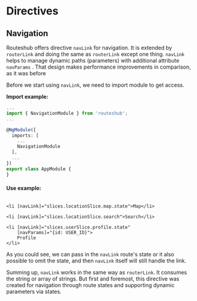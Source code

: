 # Directives

## Navigation

Routeshub offers directive `navLink` for navigation. It is extended by `routerLink` and doing the same as `routerLink` except one thing. `navLink` helps to manage dynamic paths \(parameters\) with additional attribute `navParams` . That design makes performance improvements in comparison, as it was before

Before we start using `navLink`, we need to import module to get access.

**Import example:**

```typescript
...
import { NavigationModule } from 'routeshub';
...

@NgModule({
  imports: [
    ...
    NavigationModule
  ],
  ...
})
export class AppModule {
}

```

#### Use example:

```markup

<li [navLink]="slices.locationSlice.map.state">Map</li>

<li [navLink]="slices.locationSlice.search">Search</li>

<li [navLink]="slices.userSlice.profile.state" 
    [navParams]="{id: USER_ID}">
    Profile
</li>

```

As you could see, we can pass in the `navLink` route's state or it also possible to omit the state, and then `navLink` itself will still handle the link.

Summing up, `navLink` works in the same way as `routerLink`. It consumes the string or array of strings. But first and foremost, this directive was created for navigation through route states and supporting dynamic parameters via states.

